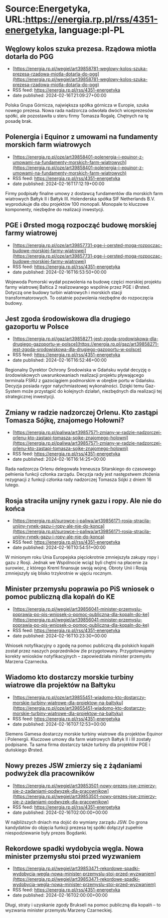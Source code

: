 # Source:Energetyka, URL:https://energia.rp.pl/rss/4351-energetyka, language:pl-PL

## Węglowy kolos szuka prezesa. Rządowa miotła dotarła do PGG
 - [https://energia.rp.pl/wegiel/art39858781-weglowy-kolos-szuka-prezesa-rzadowa-miotla-dotarla-do-pgg](https://energia.rp.pl/wegiel/art39858781-weglowy-kolos-szuka-prezesa-rzadowa-miotla-dotarla-do-pgg)
 - RSS feed: https://energia.rp.pl/rss/4351-energetyka
 - date published: 2024-02-16T21:09:27+00:00

Polska Grupa Górnicza, największa spółka górnicza w Europie, szuka nowego prezesa. Nowa rada nadzorcza odwołała dwóch wiceprezesów spółki, ale pozostawiła u steru firmy Tomasza Rogalę. Chętnych na tę posadę brak.

## Polenergia i Equinor z umowami na fundamenty morskich farm wiatrowych
 - [https://energia.rp.pl/oze/art39858401-polenergia-i-equinor-z-umowami-na-fundamenty-morskich-farm-wiatrowych](https://energia.rp.pl/oze/art39858401-polenergia-i-equinor-z-umowami-na-fundamenty-morskich-farm-wiatrowych)
 - RSS feed: https://energia.rp.pl/rss/4351-energetyka
 - date published: 2024-02-16T17:12:19+00:00

Firmy podpisały finalne umowy z dostawcą fundamentów dla morskich farm wiatrowych Bałtyk II i Bałtyk III. Holenderska spółka SIF Netherlands B.V. wyprodukuje dla obu projektów 100 monopali. Monopale to kluczowe komponenty, niezbędne do realizacji inwestycji.

## PGE i Ørsted mogą rozpocząć budowę morskiej farmy wiatrowej
 - [https://energia.rp.pl/oze/art39857731-pge-i-oersted-moga-rozpoczac-budowe-morskiej-farmy-wiatrowej](https://energia.rp.pl/oze/art39857731-pge-i-oersted-moga-rozpoczac-budowe-morskiej-farmy-wiatrowej)
 - RSS feed: https://energia.rp.pl/rss/4351-energetyka
 - date published: 2024-02-16T16:53:50+00:00

Wojewoda Pomorski wydał pozwolenia na budowę części morskiej projektu farmy wiatrowej Baltica 2 realizowanego wspólnie przez PGE i Ørsted. Dotyczą one budowy turbin wiatrowych i morskich stacji transformatorowych. To ostatnie pozwolenia niezbędne do rozpoczęcia budowy.

## Jest zgoda środowiskowa dla drugiego gazoportu w Polsce
 - [https://energia.rp.pl/gaz/art39858271-jest-zgoda-srodowiskowa-dla-drugiego-gazoportu-w-polsce](https://energia.rp.pl/gaz/art39858271-jest-zgoda-srodowiskowa-dla-drugiego-gazoportu-w-polsce)
 - RSS feed: https://energia.rp.pl/rss/4351-energetyka
 - date published: 2024-02-16T16:52:46+00:00

Regionalny Dyrektor Ochrony Środowiska w Gdańsku wydał decyzję o środowiskowych uwarunkowaniach realizacji projektu pływającego terminala FSRU z gazociągiem podmorskim w obrębie portu w Gdańsku. Decyzja posiada rygor natychmiastowej wykonalności. Dzięki temu Gaz-System może przystąpić do kolejnych działań, niezbędnych dla realizacji tej strategicznej inwestycji.

## Zmiany w radzie nadzorczej Orlenu. Kto zastąpi Tomasza Sójkę, znajomego Hołowni?
 - [https://energia.rp.pl/paliwa/art39857571-zmiany-w-radzie-nadzorczej-orlenu-kto-zastapi-tomasza-sojke-znajomego-holowni](https://energia.rp.pl/paliwa/art39857571-zmiany-w-radzie-nadzorczej-orlenu-kto-zastapi-tomasza-sojke-znajomego-holowni)
 - RSS feed: https://energia.rp.pl/rss/4351-energetyka
 - date published: 2024-02-16T16:14:25+00:00

Rada nadzorcza Orlenu delegowała Ireneusza Sitarskiego do czasowego pełnienia funkcji członka zarządu. Decyzja rady jest następstwem złożenia rezygnacji z funkcji członka rady nadzorczej Tomasza Sójki z dniem 16 lutego.

## Rosja straciła unijny rynek gazu i ropy. Ale nie do końca
 - [https://energia.rp.pl/surowce-i-paliwa/art39856171-rosja-stracila-unijny-rynek-gazu-i-ropy-ale-nie-do-konca](https://energia.rp.pl/surowce-i-paliwa/art39856171-rosja-stracila-unijny-rynek-gazu-i-ropy-ale-nie-do-konca)
 - RSS feed: https://energia.rp.pl/rss/4351-energetyka
 - date published: 2024-02-16T10:54:51+00:00

W minionym roku Unia Europejska pięciokrotnie zmniejszyła zakupy ropy i gazu z Rosji. Jednak we Wspólnocie wciąż byli chętni na płacenie za surowiec, z którego Kreml finansuje swoją wojnę. Obroty Unii i Rosją zmniejszyły się blisko trzykrotnie w ujęciu rocznym.

## Minister przemysłu poprawia po PiS wniosek o pomoc publiczną dla kopalń do KE
 - [https://energia.rp.pl/wegiel/art39856041-minister-przemyslu-poprawia-po-pis-wniosek-o-pomoc-publiczna-dla-kopaln-do-ke](https://energia.rp.pl/wegiel/art39856041-minister-przemyslu-poprawia-po-pis-wniosek-o-pomoc-publiczna-dla-kopaln-do-ke)
 - RSS feed: https://energia.rp.pl/rss/4351-energetyka
 - date published: 2024-02-16T10:23:30+00:00

Wniosek notyfikacyjny o zgodę na pomoc publiczną dla polskich kopalń został przez naszych poprzedników źle przygotowany. Przygotowujemy korekty wniosków notyfikacyjnych – zapowiedziała minister przemysłu Marzena Czarnecka.

## Wiadomo kto dostarczy morskie turbiny wiatrowe dla projektów na Bałtyku
 - [https://energia.rp.pl/oze/art39855451-wiadomo-kto-dostarczy-morskie-turbiny-wiatrowe-dla-projektow-na-baltyku](https://energia.rp.pl/oze/art39855451-wiadomo-kto-dostarczy-morskie-turbiny-wiatrowe-dla-projektow-na-baltyku)
 - RSS feed: https://energia.rp.pl/rss/4351-energetyka
 - date published: 2024-02-16T07:12:53+00:00

Siemens Gamesa dostarczy morskie turbiny wiatrowe dla projektów Equinor i Polenergii. Kluczowe umowy dla farm wiatrowych Bałtyk II i III zostały podpisane. Ta sama firma dostarczy także turbiny dla projektów PGE i duńskiego Ørsted.

## Nowy prezes JSW zmierzy się z żądaniami podwyżek dla pracowników
 - [https://energia.rp.pl/wegiel/art39853501-nowy-prezes-jsw-zmierzy-sie-z-zadaniami-podwyzek-dla-pracownikow](https://energia.rp.pl/wegiel/art39853501-nowy-prezes-jsw-zmierzy-sie-z-zadaniami-podwyzek-dla-pracownikow)
 - RSS feed: https://energia.rp.pl/rss/4351-energetyka
 - date published: 2024-02-16T02:00:00+00:00

W najbliższych dniach ma dojść do wymiany zarządu JSW. Do grona kandydatów do objęcia funkcji prezesa tej spółki dołączył zupełnie niespodziewanie były prezes Bogdanki.

## Rekordowe spadki wydobycia węgla. Nowa minister przemysłu stoi przed wyzwaniem
 - [https://energia.rp.pl/wegiel/art39853471-rekordowe-spadki-wydobycia-wegla-nowa-minister-przemyslu-stoi-przed-wyzwaniem](https://energia.rp.pl/wegiel/art39853471-rekordowe-spadki-wydobycia-wegla-nowa-minister-przemyslu-stoi-przed-wyzwaniem)
 - RSS feed: https://energia.rp.pl/rss/4351-energetyka
 - date published: 2024-02-16T02:00:00+00:00

Długi, straty i uzyskanie zgody Brukseli na pomoc publiczną dla kopalń – to wyzwania minister przemysłu Marzeny Czarneckiej.

